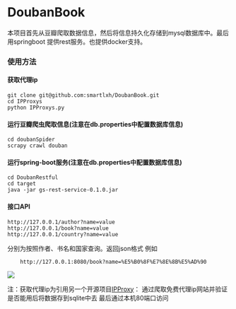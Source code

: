 # DoubanBook

本项目首先从豆瓣爬取数据信息，然后将信息持久化存储到mysql数据库中。最后用springboot 提供rest服务。也提供docker支持。

### 使用方法

#### 获取代理ip
	git clone git@github.com:smartlxh/DoubanBook.git
	cd IPProxys
	python IPProxys.py


#### 运行豆瓣爬虫爬取信息(注意在db.properties中配置数据库信息)
	
	cd doubanSpider
	scrapy crawl douban
	
#### 运行spring-boot服务(注意在db.properties中配置数据库信息)

	
	cd DoubanRestful
	cd target
	java -jar gs-rest-service-0.1.0.jar

#### 接口API
 
 	http://127.0.0.1/author?name=value
 	http://127.0.0.1/book?name=value
 	http://127.0.0.1/country?name=value
 分别为按照作者、书名和国家查询。返回json格式
 例如
 		
 		http://127.0.0.1:8080/book?name=%E5%B0%8F%E7%8E%8B%E5%AD%90
 ![](http://i1.piimg.com/567571/7b181d03a023d5d4.png)
	
	

注：获取代理ip为引用另一个开源项目[IPProxy](https://github.com/qiyeboy/IPProxys)：
	通过爬取免费代理ip网站并验证是否能用后将数据存到sqlite中去
	最后通过本机80端口访问


